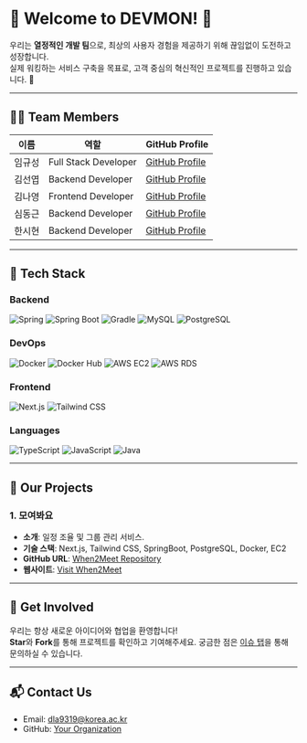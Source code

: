 # 🎉 Welcome to DEVMON! 👋

우리는 **열정적인 개발 팀**으로, 최상의 사용자 경험을 제공하기 위해 끊임없이 도전하고 성장합니다.  
실제 워킹하는 서비스 구축을 목표로, 고객 중심의 혁신적인 프로젝트를 진행하고 있습니다. 🚀

---

## 👨‍💻 **Team Members**

| 이름       | 역할              | GitHub Profile                         |
|------------|-------------------|----------------------------------------|
| 임규성     | Full Stack Developer | [GitHub Profile](https://github.com/gyural) |
| 김선엽     | Backend Developer | [GitHub Profile](https://github.com/fairynayoung) |
| 김나영     | Frontend Developer | [GitHub Profile](https://github.com/shipleaf) |
| 심동근     | Backend Developer | [GitHub Profile](https://github.com/dgsim126) |
| 한시현     | Backend Developer | [GitHub Profile](https://github.com/devowl99) |

---

## 🔧 **Tech Stack**

### **Backend**
![Spring](https://img.shields.io/badge/Spring-6DB33F?style=for-the-badge&logo=spring&logoColor=white)
![Spring Boot](https://img.shields.io/badge/Spring%20Boot-6DB33F?style=for-the-badge&logo=spring-boot&logoColor=white)
![Gradle](https://img.shields.io/badge/Gradle-02303A?style=for-the-badge&logo=gradle&logoColor=white)
![MySQL](https://img.shields.io/badge/MySQL-4479A1?style=for-the-badge&logo=mysql&logoColor=white)
![PostgreSQL](https://img.shields.io/badge/PostgreSQL-4169E1?style=for-the-badge&logo=postgresql&logoColor=white)

### **DevOps**
![Docker](https://img.shields.io/badge/Docker-2496ED?style=for-the-badge&logo=docker&logoColor=white)
![Docker Hub](https://img.shields.io/badge/Docker%20Hub-2496ED?style=for-the-badge&logo=docker&logoColor=white)
![AWS EC2](https://img.shields.io/badge/AWS%20EC2-FF9900?style=for-the-badge&logo=amazon-aws&logoColor=white)
![AWS RDS](https://img.shields.io/badge/AWS%20RDS-527FFF?style=for-the-badge&logo=amazon-aws&logoColor=white)

### **Frontend**
![Next.js](https://img.shields.io/badge/Next.js-000000?style=for-the-badge&logo=next.js&logoColor=white)
![Tailwind CSS](https://img.shields.io/badge/Tailwind_CSS-38B2AC?style=for-the-badge&logo=tailwind-css&logoColor=white)

### **Languages**
![TypeScript](https://img.shields.io/badge/TypeScript-3178C6?style=for-the-badge&logo=typescript&logoColor=white)
![JavaScript](https://img.shields.io/badge/JavaScript-F7DF1E?style=for-the-badge&logo=javascript&logoColor=black)
![Java](https://img.shields.io/badge/Java-007396?style=for-the-badge&logo=java&logoColor=white)

---

## 🌟 **Our Projects**

### 1. **모여봐요**
- **소개**: 일정 조율 및 그룹 관리 서비스.
- **기술 스택**: Next.js, Tailwind CSS, SpringBoot, PostgreSQL, Docker, EC2
- **GitHub URL**: [When2Meet Repository](https://github.com/your-org/when2meet)
- **웹사이트**: [Visit When2Meet](https://your-project-url.com)
---

## 🤝 **Get Involved**

우리는 항상 새로운 아이디어와 협업을 환영합니다!  
**Star**와 **Fork**를 통해 프로젝트를 확인하고 기여해주세요.
궁금한 점은 [이슈 탭](https://github.com/your-org/issues)을 통해 문의하실 수 있습니다.

---

## 📬 **Contact Us**

- Email: dla9319@korea.ac.kr
- GitHub: [Your Organization](https://github.com/Team-Devmon-IN-KU)

